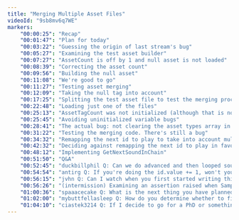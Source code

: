 ```yaml
---
title: "Merging Multiple Asset Files"
videoId: "9sb8mv6q7WE"
markers:
    "00:00:25": "Recap"
    "00:01:47": "Plan for today"
    "00:03:22": "Guessing the origin of last stream's bug"
    "00:05:27": "Examining the test asset builder"
    "00:07:27": "AssetCount is off by 1 and null asset is not loaded"
    "00:08:39": "Correcting the asset count"
    "00:09:56": "Building the null asset"
    "00:11:08": "We're good to go"
    "00:11:27": "Testing asset merging"
    "00:12:09": "Taking the null tag into account"
    "00:17:25": "Splitting the test asset file to test the merging procedure"
    "00:22:48": "Loading just one of the files"
    "00:25:13": "AssetTagCount was not initialized (although that is not the source of the error)"
    "00:25:45": "Avoiding uninitialized variable bugs"
    "00:28:41": "The actual bug: not clearing the asset types array in the test asset builder"
    "00:31:22": "Testing the merging code. There's still a bug"
    "00:34:32": "Remapping the next id to play to take into account multiple asset files"
    "00:42:32": "Deciding against remapping the next id to play in favor of explicit looping and chaining of sounds"
    "00:48:12": "Implementing GetNextSoundInChain"
    "00:51:50": "Q&A"
    "00:52:45": "duckbillphil Q: Can we do advanced and then looped sounds?"
    "00:54:54": "antirg Q: If you're doing the id.value += 1, won't you eventually loop off the last sound asset?"
    "00:56:15": "jvhn Q: Can I watch when you first started writing this game?"
    "00:56:26": "(intermission) Examining an assertion raised when SamplesPlayed exceeds SamplesCount in pitch-shifted sounds"
    "01:00:36": "spaaacecake Q: What is the next thing you have planned after assets?"
    "01:02:00": "mybuttfellasleep Q: How do you determine whether to fix a bug or keep moving forward?"
    "01:04:10": "ciastek3214 Q: If I decide to go for a PhD or something in the future, will you give me the blessing to write about Compression-Oriented Programming?"
---
```

